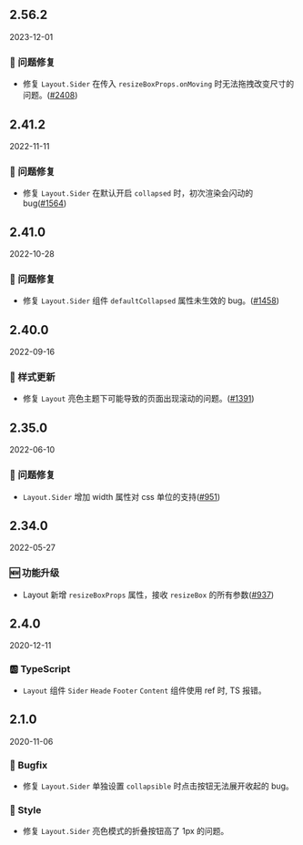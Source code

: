 ## 2.56.2

2023-12-01

### 🐛 问题修复

- 修复 `Layout.Sider` 在传入 `resizeBoxProps.onMoving` 时无法拖拽改变尺寸的问题。([#2408](https://github.com/arco-design/arco-design/pull/2408))

## 2.41.2

2022-11-11

### 🐛 问题修复

- 修复 `Layout.Sider` 在默认开启 `collapsed` 时，初次渲染会闪动的 bug([#1564](https://github.com/arco-design/arco-design/pull/1564))

## 2.41.0

2022-10-28

### 🐛 问题修复

- 修复 `Layout.Sider` 组件 `defaultCollapsed` 属性未生效的 bug。([#1458](https://github.com/arco-design/arco-design/pull/1458))

## 2.40.0

2022-09-16

### 💅 样式更新

- 修复 `Layout` 亮色主题下可能导致的页面出现滚动的问题。([#1391](https://github.com/arco-design/arco-design/pull/1391))

## 2.35.0

2022-06-10

### 🐛 问题修复

- `Layout.Sider` 增加 width 属性对 css 单位的支持([#951](https://github.com/arco-design/arco-design/pull/951))

## 2.34.0

2022-05-27

### 🆕 功能升级

- Layout 新增 `resizeBoxProps` 属性，接收 `resizeBox` 的所有参数([#937](https://github.com/arco-design/arco-design/pull/937))

## 2.4.0

2020-12-11

### 🆎 TypeScript

- `Layout` 组件 `Sider` `Heade` `Footer` `Content` 组件使用 ref 时, TS 报错。

## 2.1.0

2020-11-06

### 🐛 Bugfix

- 修复 `Layout.Sider` 单独设置 `collapsible` 时点击按钮无法展开收起的 bug。

### 💅 Style

- 修复 `Layout.Sider` 亮色模式的折叠按钮高了 1px 的问题。



